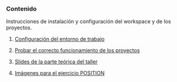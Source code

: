 ### Contenido
Instrucciones de instalación y configuración del workspace y de los proyectos.

1. [Configuración del entorno de trabajo](instalacion-configuracion-VSCode.md)

2. [Probar el correcto funcionamiento de los proyectos](pruebas-proyectos.md)

3. [Slides de la parte teórica del taller](slides-css-workshop.pdf)

4. [Imágenes para el ejercicio POSITION](https://bitbucket.org/diana_aceves_/css-workshop/src/css-workshop-docs/POSITION/)
